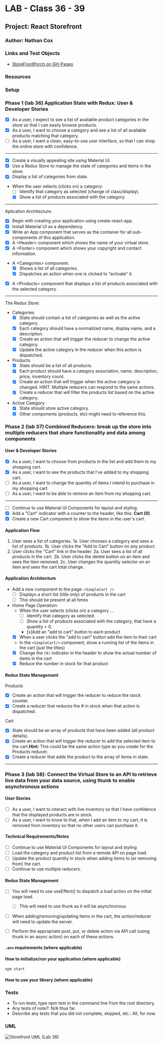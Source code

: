 # LAB - Class 36 - 39

## Project: React Storefront

### Author: Nathan Cox

### Links and Test Objects

- [StoreFrontPorch on GH-Pages](https://401-advanced-javascript-nathanrcox.github.io/storefront/)
<!-- - [Back-end on Heroku](https://nrc-api-server.herokuapp.com/) -->

### Resources

### Setup

### Phase 1 (lab 36) Application State with Redux: User & Developer Stories

- [x] As a user, I expect to see a list of available product categories in the store so that I can easily browse products.
- [x] As a user, I want to choose a category and see a list of all available products matching that category.
- [ ] As a user, I want a clean, easy-to-use user interface, so that I can shop the online store with confidence.

---

- [x] Create a visually appealing site using Material UI.
- [x] Use a Redux Store to manage the state of categories and items in the store.
- [x] Display a list of categories from state.
- When the user selects (clicks on) a category:
  - [ ] Identify that category as selected (change of class/display).
  - [x] Show a list of products associated with the category.

---

Aplication Architecture:

- [x] Begin with creating your application using create-react-app.
- [x] Install Material UI as a dependency.
- [x] Write an App component that serves as the container for all sub-components of this application.
- [x] A \<Header> component which shows the name of your virtual store.
- [x] A \<Footer> component which shows your copyright and contact information.
- A \<Categories> component.
  - [x] Shows a list of all categories.
  - [x] Dispatches an action when one is clicked to “activate” it.
- [x] A \<Products> component that displays a list of products associated with the selected category.

---

The Redux Store:

- Categories
  - [x] State should contain a list of categories as well as the active category.
  - [x] Each category should have a normalized name, display name, and a description.
  - [x] Create an action that will trigger the reducer to change the active category.
  - [x] Update the active category in the reducer when this action is dispatched.

- Products
  - [x] State should be a list of all products.
  - [x] Each product should have a category association, name, description, price, inventory count.
  - [x] Create an action that will trigger when the active category is changed. HINT: Multiple reducers can respond to the same actions.
  - [x] Create a reducer that will filter the products list based on the active category.
  
- Active Category
  - [x] State should store active category.
  - [x] Other components (products, etc) might need to reference this.

### Phase 2 (lab 37) Combined Reducers: break up the store into multiple reducers that share functionality and data among components

#### User & Developer Stories

- [x] As a user, I want to choose from products in the list and add them to my shopping cart.
- [x] As a user, I want to see the products that I've added to my shopping cart.
- [ ] As a user, I want to change the quantity of items I intend to purchase in my shopping cart.
- [ ] As a user, I want to be able to remove an item from my shopping cart.

---

- [ ] Continue to use Material UI Components for layout and styling.
- [x] Add a "Cart" indicator with a counter to the header, like this: **Cart (0)**.
- [x] Create a new Cart component to show the items in the user's cart.

#### Application Flow

1. User sees a list of categories.
  1a. User chooses a category and sees a list of products.
  1b. User clicks the  "Add to Cart" button on any product.
2. User clicks the "Cart" link in the header.
  2a. User sees a list of all products in the cart.
  2b. User clicks the delete button on an item and sees the item removed.
  2c. User changes the quantity selector on an item and sees the cart total change.

#### Application Architecture

- Add a new component to the page: `<SimpleCart />`
  - [ ] Displays a short list (title only) of products in the cart
  - [ ] This should be present at all times
- Home Page Operation:
  - When the user selects (clicks on) a category ...
    - [ ] Identify that category as selected.
    - [ ] Show a list of products associated with the category, that have a quantity > 0.
    - [x]Add an "add to cart" button to each product
  - [x] When a user clicks the "add to cart" button add the item to their cart
  - In the `<SimpleCart/>` component, show a running list of the items in the cart (just the titles)
  - [x] Change the `(0)` indicator in the header to show the actual number of items in the cart
  - [x] Reduce the number in stock for that product

#### Redux State Management

Products

- [x] Create an action that will trigger the reducer to reduce the stock counter.
- [x] Create a reducer that reduces the # in stock when that action is dispatched.

Cart

- [x] State should be an array of products that have been added (all product details).
- [x] Create an action that will trigger the reducer to add the selected item to the cart.**Hint:** This could be the same action type as you create for the Products reducer.
- [x] Create a reducer that adds the product to the array of items in state.

---

### Phase 3 (lab 38): Connect the Virtual Store to an API to retrieve live data from your data source, using thunk to enable asynchronous actions

#### User Stories

- [ ] As a user, I want to interact with live inventory so that I have confidence that the displayed products are in stock.
- [ ] As a user, I want to know to that, when I add an item to my cart, it is removed from inventory so that no other users can purchase it.

#### Technical Requirements/Notes

- [ ] Continue to use Material UI Components for layout and styling
- [ ] Load the category and product list from a remote API on page load.
- [ ] Update the product quantity in stock when adding items to (or removing from) the cart.
- [ ] Continue to use multiple reducers.

#### Redux State Management

- [ ] You will need to use useEffect() to dispatch a load action on the initial page load.
  - [ ] This will need to use thunk as it will be asynchronous
- [ ] When adding/removing/updating items in the cart, the action/reducer will need to update the server.
- [ ] Perform the appropriate post, put, or delete action via API call (using thunk in an async action) on each of these actions.


#### `.env` requirements (where applicable)

#### How to initialize/run your application (where applicable)

`npm start`

#### How to use your library (where applicable)

### Tests

- To run tests, type npm test in the command line from the root directory.
- Any tests of note?: N/A thus far.
- Describe any tests that you did not complete, skipped, etc.: All, for now.

### UML

![Storefront UML (Lab 36)]()
